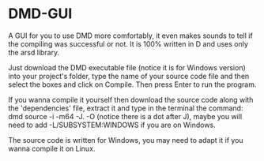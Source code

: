 # DMD-GUI
A GUI for you to use DMD more comfortably, it even makes sounds to tell if the compiling was successful or not. It is 100% written in D and uses only the arsd library.

Just download the DMD executable file (notice it is for Windows version) into your project's folder, type the name of your source code file and then select the boxes and click on Compile. Then press Enter to run the program.

If you wanna compile it yourself then download the source code along with the 'dependencies' file, extract it and type in the terminal the command: dmd source -i -m64 -J. -O (notice there is a dot after J), maybe you will need to add -L/SUBSYSTEM:WINDOWS if you are on Windows.

The source code is written for Windows, you may need to adapt it if you wanna compile it on Linux.
